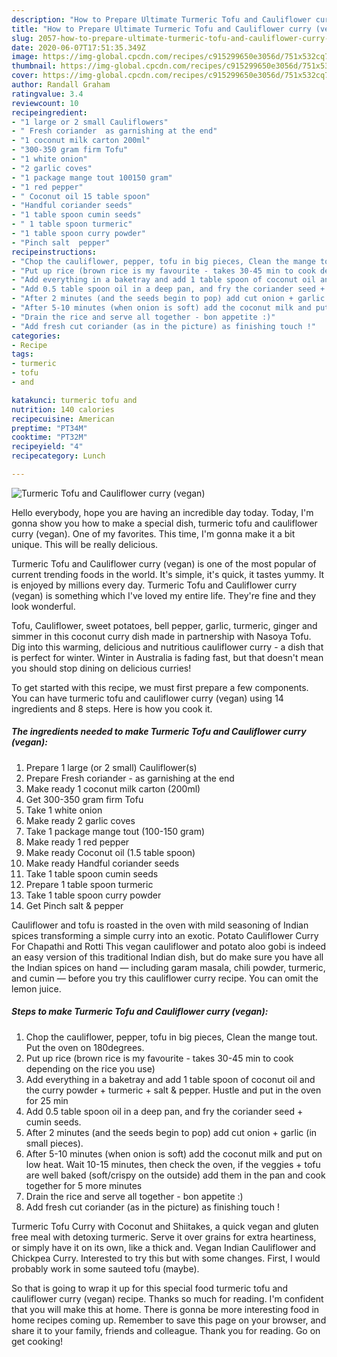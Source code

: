 ```yaml
---
description: "How to Prepare Ultimate Turmeric Tofu and Cauliflower curry (vegan)"
title: "How to Prepare Ultimate Turmeric Tofu and Cauliflower curry (vegan)"
slug: 2057-how-to-prepare-ultimate-turmeric-tofu-and-cauliflower-curry-vegan
date: 2020-06-07T17:51:35.349Z
image: https://img-global.cpcdn.com/recipes/c915299650e3056d/751x532cq70/turmeric-tofu-and-cauliflower-curry-vegan-recipe-main-photo.jpg
thumbnail: https://img-global.cpcdn.com/recipes/c915299650e3056d/751x532cq70/turmeric-tofu-and-cauliflower-curry-vegan-recipe-main-photo.jpg
cover: https://img-global.cpcdn.com/recipes/c915299650e3056d/751x532cq70/turmeric-tofu-and-cauliflower-curry-vegan-recipe-main-photo.jpg
author: Randall Graham
ratingvalue: 3.4
reviewcount: 10
recipeingredient:
- "1 large or 2 small Cauliflowers"
- " Fresh coriander  as garnishing at the end"
- "1 coconut milk carton 200ml"
- "300-350 gram firm Tofu"
- "1 white onion"
- "2 garlic coves"
- "1 package mange tout 100150 gram"
- "1 red pepper"
- " Coconut oil 15 table spoon"
- "Handful coriander seeds"
- "1 table spoon cumin seeds"
- " 1 table spoon turmeric"
- "1 table spoon curry powder"
- "Pinch salt  pepper"
recipeinstructions:
- "Chop the cauliflower, pepper, tofu in big pieces, Clean the mange tout. Put the oven on 180degrees."
- "Put up rice (brown rice is my favourite - takes 30-45 min to cook depending on the rice you use)"
- "Add everything in a baketray and add 1 table spoon of coconut oil and the curry powder + turmeric + salt &amp; pepper. Hustle and put in the oven for 25 min"
- "Add 0.5 table spoon oil in a deep pan, and fry the coriander seed + cumin seeds."
- "After 2 minutes (and the seeds begin to pop) add cut onion + garlic (in small pieces)."
- "After 5-10 minutes (when onion is soft) add the coconut milk and put on low heat. Wait 10-15 minutes, then check the oven, if the veggies + tofu are well baked (soft/crispy on the outside) add them in the pan and cook together for 5 more minutes"
- "Drain the rice and serve all together - bon appetite :)"
- "Add fresh cut coriander (as in the picture) as finishing touch !"
categories:
- Recipe
tags:
- turmeric
- tofu
- and

katakunci: turmeric tofu and 
nutrition: 140 calories
recipecuisine: American
preptime: "PT34M"
cooktime: "PT32M"
recipeyield: "4"
recipecategory: Lunch

---
```



![Turmeric Tofu and Cauliflower curry (vegan)](https://img-global.cpcdn.com/recipes/c915299650e3056d/751x532cq70/turmeric-tofu-and-cauliflower-curry-vegan-recipe-main-photo.jpg)

Hello everybody, hope you are having an incredible day today. Today, I'm gonna show you how to make a special dish, turmeric tofu and cauliflower curry (vegan). One of my favorites. This time, I'm gonna make it a bit unique. This will be really delicious.

Turmeric Tofu and Cauliflower curry (vegan) is one of the most popular of current trending foods in the world. It's simple, it's quick, it tastes yummy. It is enjoyed by millions every day. Turmeric Tofu and Cauliflower curry (vegan) is something which I've loved my entire life. They're fine and they look wonderful.

Tofu, Cauliflower, sweet potatoes, bell pepper, garlic, turmeric, ginger and simmer in this coconut curry dish made in partnership with Nasoya Tofu. Dig into this warming, delicious and nutritious cauliflower curry - a dish that is perfect for winter. Winter in Australia is fading fast, but that doesn&#39;t mean you should stop dining on delicious curries!


To get started with this recipe, we must first prepare a few components. You can have turmeric tofu and cauliflower curry (vegan) using 14 ingredients and 8 steps. Here is how you cook it.

<!--inarticleads1-->

##### The ingredients needed to make Turmeric Tofu and Cauliflower curry (vegan):

1. Prepare 1 large (or 2 small) Cauliflower(s)
1. Prepare  Fresh coriander - as garnishing at the end
1. Make ready 1 coconut milk carton (200ml)
1. Get 300-350 gram firm Tofu
1. Take 1 white onion
1. Make ready 2 garlic coves
1. Take 1 package mange tout (100-150 gram)
1. Make ready 1 red pepper
1. Make ready  Coconut oil (1.5 table spoon)
1. Make ready Handful coriander seeds
1. Take 1 table spoon cumin seeds
1. Prepare  1 table spoon turmeric
1. Take 1 table spoon curry powder
1. Get Pinch salt &amp; pepper


Cauliflower and tofu is roasted in the oven with mild seasoning of Indian spices transforming a simple curry into an exotic. Potato Cauliflower Curry For Chapathi and Rotti This vegan cauliflower and potato aloo gobi is indeed an easy version of this traditional Indian dish, but do make sure you have all the Indian spices on hand — including garam masala, chili powder, turmeric, and cumin — before you try this cauliflower curry recipe. You can omit the lemon juice. 

<!--inarticleads2-->

##### Steps to make Turmeric Tofu and Cauliflower curry (vegan):

1. Chop the cauliflower, pepper, tofu in big pieces, Clean the mange tout. Put the oven on 180degrees.
1. Put up rice (brown rice is my favourite - takes 30-45 min to cook depending on the rice you use)
1. Add everything in a baketray and add 1 table spoon of coconut oil and the curry powder + turmeric + salt &amp; pepper. Hustle and put in the oven for 25 min
1. Add 0.5 table spoon oil in a deep pan, and fry the coriander seed + cumin seeds.
1. After 2 minutes (and the seeds begin to pop) add cut onion + garlic (in small pieces).
1. After 5-10 minutes (when onion is soft) add the coconut milk and put on low heat. Wait 10-15 minutes, then check the oven, if the veggies + tofu are well baked (soft/crispy on the outside) add them in the pan and cook together for 5 more minutes
1. Drain the rice and serve all together - bon appetite :)
1. Add fresh cut coriander (as in the picture) as finishing touch !


Turmeric Tofu Curry with Coconut and Shiitakes, a quick vegan and gluten free meal with detoxing turmeric. Serve it over grains for extra heartiness, or simply have it on its own, like a thick and. Vegan Indian Cauliflower and Chickpea Curry. Interested to try this but with some changes. First, I would probably work in some sauteed tofu (maybe). 

So that is going to wrap it up for this special food turmeric tofu and cauliflower curry (vegan) recipe. Thanks so much for reading. I'm confident that you will make this at home. There is gonna be more interesting food in home recipes coming up. Remember to save this page on your browser, and share it to your family, friends and colleague. Thank you for reading. Go on get cooking!
